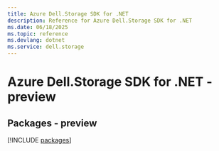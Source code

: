 ```yaml
---
title: Azure Dell.Storage SDK for .NET
description: Reference for Azure Dell.Storage SDK for .NET
ms.date: 06/18/2025
ms.topic: reference
ms.devlang: dotnet
ms.service: dell.storage
---
```

# Azure Dell.Storage SDK for .NET - preview
## Packages - preview
[!INCLUDE [packages](dell.storage-index.md)]